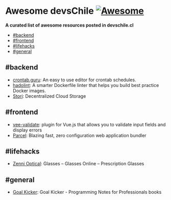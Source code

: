 # Awesome devsChile [![Awesome](https://cdn.rawgit.com/sindresorhus/awesome/d7305f38d29fed78fa85652e3a63e154dd8e8829/media/badge.svg)](https://github.com/sindresorhus/awesome)

**A curated list of awesome resources posted in devschile.cl**

- [#backend](#backend)
- [#frontend](#frontend)
- [#lifehacks](#lifehacks)
- [#general](#general)

## #backend

- [crontab.guru](https://crontab.guru/): An easy to use editor for crontab schedules.
- [hadolint](https://github.com/hadolint/hadolint): A smarter Dockerfile linter that helps you build best practice Docker images.
- [Storj](https://storj.io/): Decentralized Cloud Storage

## #frontend

- [vee-validate](https://github.com/baianat/vee-validate): plugin for Vue.js that allows you to validate input fields and display errors
- [Parcel](https://parceljs.org/): Blazing fast, zero configuration web application bundler

## #lifehacks

- [Zenni Optical](http://www.zennioptical.com/): Glasses – Glasses Online – Prescription Glasses

## #general
- [Goal Kicker](http://goalkicker.com/): Goal Kicker - Programming Notes for Professionals books
